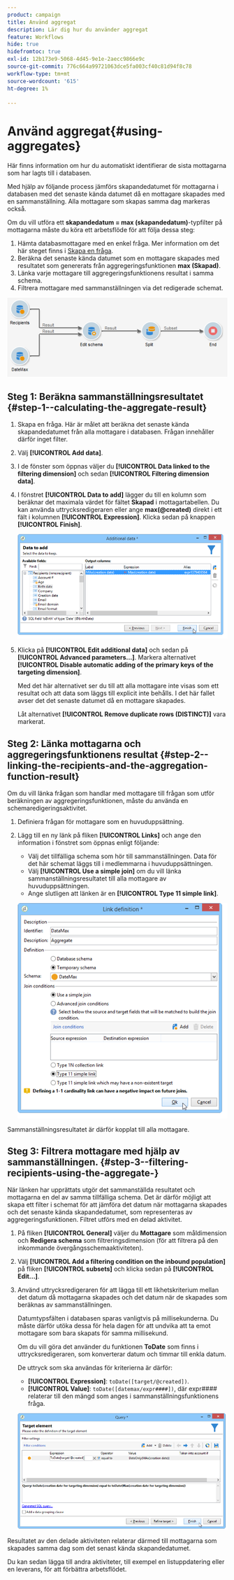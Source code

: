 ```yaml
---
product: campaign
title: Använd aggregat
description: Lär dig hur du använder aggregat
feature: Workflows
hide: true
hidefromtoc: true
exl-id: 12b173e9-5068-4d45-9e1e-2aecc9866e9c
source-git-commit: 776c664a99721063dce5fa003cf40c81d94f8c78
workflow-type: tm+mt
source-wordcount: '615'
ht-degree: 1%

---
```


# Använd aggregat{#using-aggregates}



Här finns information om hur du automatiskt identifierar de sista mottagarna som har lagts till i databasen.

Med hjälp av följande process jämförs skapandedatumet för mottagarna i databasen med det senaste kända datumet då en mottagare skapades med en sammanställning. Alla mottagare som skapas samma dag markeras också.

Om du vill utföra ett **skapandedatum = max (skapandedatum)**-typfilter på mottagarna måste du köra ett arbetsflöde för att följa dessa steg:

1. Hämta databasmottagare med en enkel fråga. Mer information om det här steget finns i [Skapa en fråga](query.md#creating-a-query).
1. Beräkna det senaste kända datumet som en mottagare skapades med resultatet som genererats från aggregeringsfunktionen **max (Skapad)**.
1. Länka varje mottagare till aggregeringsfunktionens resultat i samma schema.
1. Filtrera mottagare med sammanställningen via det redigerade schemat.

![](assets/datamanagement_usecase_1.png)

## Steg 1: Beräkna sammanställningsresultatet {#step-1--calculating-the-aggregate-result}

1. Skapa en fråga. Här är målet att beräkna det senaste kända skapandedatumet från alla mottagare i databasen. Frågan innehåller därför inget filter.
1. Välj **[!UICONTROL Add data]**.
1. I de fönster som öppnas väljer du **[!UICONTROL Data linked to the filtering dimension]** och sedan **[!UICONTROL Filtering dimension data]**.
1. I fönstret **[!UICONTROL Data to add]** lägger du till en kolumn som beräknar det maximala värdet för fältet **Skapad** i mottagartabellen. Du kan använda uttrycksredigeraren eller ange **max(@created)** direkt i ett fält i kolumnen **[!UICONTROL Expression]**. Klicka sedan på knappen **[!UICONTROL Finish]**.

   ![](assets/datamanagement_usecase_2.png)

1. Klicka på **[!UICONTROL Edit additional data]** och sedan på **[!UICONTROL Advanced parameters...]**. Markera alternativet **[!UICONTROL Disable automatic adding of the primary keys of the targeting dimension]**.

   Med det här alternativet ser du till att alla mottagare inte visas som ett resultat och att data som läggs till explicit inte behålls. I det här fallet avser det det senaste datumet då en mottagare skapades.

   Låt alternativet **[!UICONTROL Remove duplicate rows (DISTINCT)]** vara markerat.

## Steg 2: Länka mottagarna och aggregeringsfunktionens resultat {#step-2--linking-the-recipients-and-the-aggregation-function-result}

Om du vill länka frågan som handlar med mottagare till frågan som utför beräkningen av aggregeringsfunktionen, måste du använda en schemaredigeringsaktivitet.

1. Definiera frågan för mottagare som en huvuduppsättning.
1. Lägg till en ny länk på fliken **[!UICONTROL Links]** och ange den information i fönstret som öppnas enligt följande:

   * Välj det tillfälliga schema som hör till sammanställningen. Data för det här schemat läggs till i medlemmarna i huvuduppsättningen.
   * Välj **[!UICONTROL Use a simple join]** om du vill länka sammanställningsresultatet till alla mottagare av huvuduppsättningen.
   * Ange slutligen att länken är en **[!UICONTROL Type 11 simple link]**.

   ![](assets/datamanagement_usecase_3.png)

Sammanställningsresultatet är därför kopplat till alla mottagare.

## Steg 3: Filtrera mottagare med hjälp av sammanställningen. {#step-3--filtering-recipients-using-the-aggregate-}

När länken har upprättats utgör det sammanställda resultatet och mottagarna en del av samma tillfälliga schema. Det är därför möjligt att skapa ett filter i schemat för att jämföra det datum när mottagarna skapades och det senaste kända skapandedatumet, som representeras av aggregeringsfunktionen. Filtret utförs med en delad aktivitet.

1. På fliken **[!UICONTROL General]** väljer du **Mottagare** som måldimension och **Redigera schema** som filtreringsdimension (för att filtrera på den inkommande övergångsschemaaktiviteten).
1. Välj **[!UICONTROL Add a filtering condition on the inbound population]** på fliken **[!UICONTROL subsets]** och klicka sedan på **[!UICONTROL Edit...]**.
1. Använd uttrycksredigeraren för att lägga till ett likhetskriterium mellan det datum då mottagarna skapades och det datum när de skapades som beräknas av sammanställningen.

   Datumtypsfälten i databasen sparas vanligtvis på millisekunderna. Du måste därför utöka dessa för hela dagen för att undvika att ta emot mottagare som bara skapats för samma millisekund.

   Om du vill göra det använder du funktionen **ToDate** som finns i uttrycksredigeraren, som konverterar datum och timmar till enkla datum.

   De uttryck som ska användas för kriterierna är därför:

   * **[!UICONTROL Expression]**: `toDate([target/@created])`.
   * **[!UICONTROL Value]**: `toDate([datemax/expr####])`, där expr#### relaterar till den mängd som anges i sammanställningsfunktionens fråga.

   ![](assets/datamanagement_usecase_4.png)

Resultatet av den delade aktiviteten relaterar därmed till mottagarna som skapades samma dag som det senast kända skapandedatumet.

Du kan sedan lägga till andra aktiviteter, till exempel en listuppdatering eller en leverans, för att förbättra arbetsflödet.
